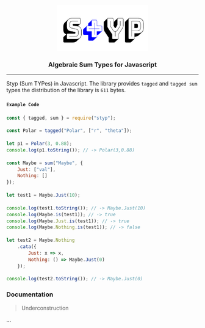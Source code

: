 <div align="center">

<img src="static/styp.png" height="120em" width="240em"/>

<h3>Algebraic Sum Types for Javascript</h3>

<hr/>
</div>

Styp (Sum TYPes) in Javascript. The library provides `tagged` and `tagged sum` types the distribution of the library is `611` bytes.

#### `Example Code`
```javascript
const { tagged, sum } = require("styp");

const Polar = tagged("Polar", ["r", "theta"]);

let p1 = Polar(3, 0.88);
console.log(p1.toString()); // -> Polar(3,0.88)

const Maybe = sum("Maybe", {
    Just: ["val"],
    Nothing: []
});

let test1 = Maybe.Just(10);

console.log(test1.toString()); // -> Maybe.Just(10)
console.log(Maybe.is(test1)); // -> true
console.log(Maybe.Just.is(test1)); // -> true
console.log(Maybe.Nothing.is(test1)); // -> false

let test2 = Maybe.Nothing
    .cata({
        Just: x => x,
        Nothing: () => Maybe.Just(0)
    });

console.log(test2.toString()); // -> Maybe.Just(0)
```

### Documentation
> Underconstruction

...